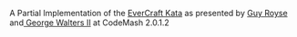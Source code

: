 A Partial Implementation of the [EverCraft Kata](https://github.com/walterg2/EverCraft-Kata) as presented by [Guy Royse](https://github.com/guyroyse/) and[ George Walters II](https://github.com/walterg2/) at CodeMash 2.0.1.2